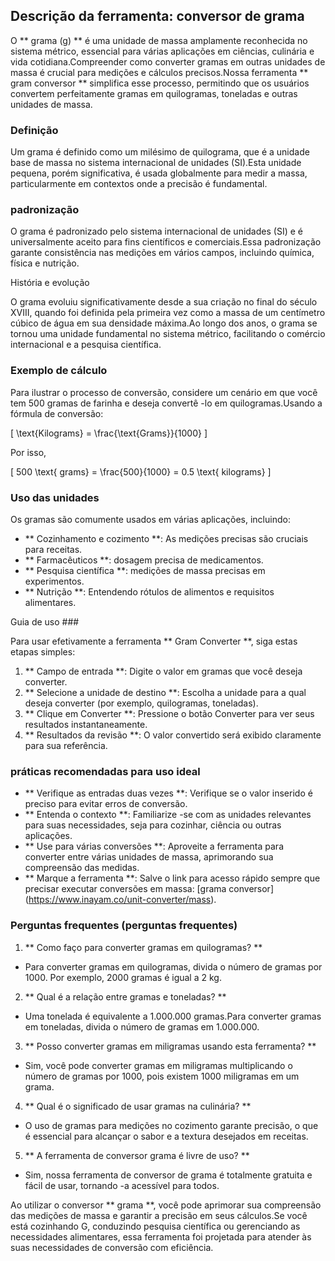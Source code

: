 ## Descrição da ferramenta: conversor de grama

O ** grama (g) ** é uma unidade de massa amplamente reconhecida no sistema métrico, essencial para várias aplicações em ciências, culinária e vida cotidiana.Compreender como converter gramas em outras unidades de massa é crucial para medições e cálculos precisos.Nossa ferramenta ** gram conversor ** simplifica esse processo, permitindo que os usuários convertem perfeitamente gramas em quilogramas, toneladas e outras unidades de massa.

### Definição

Um grama é definido como um milésimo de quilograma, que é a unidade base de massa no sistema internacional de unidades (SI).Esta unidade pequena, porém significativa, é usada globalmente para medir a massa, particularmente em contextos onde a precisão é fundamental.

### padronização

O grama é padronizado pelo sistema internacional de unidades (SI) e é universalmente aceito para fins científicos e comerciais.Essa padronização garante consistência nas medições em vários campos, incluindo química, física e nutrição.

História e evolução

O grama evoluiu significativamente desde a sua criação no final do século XVIII, quando foi definida pela primeira vez como a massa de um centímetro cúbico de água em sua densidade máxima.Ao longo dos anos, o grama se tornou uma unidade fundamental no sistema métrico, facilitando o comércio internacional e a pesquisa científica.

### Exemplo de cálculo

Para ilustrar o processo de conversão, considere um cenário em que você tem 500 gramas de farinha e deseja convertê -lo em quilogramas.Usando a fórmula de conversão:

\[ \text{Kilograms} = \frac{\text{Grams}}{1000} \]

Por isso,

\[ 500 \text{ grams} = \frac{500}{1000} = 0.5 \text{ kilograms} \]

### Uso das unidades

Os gramas são comumente usados ​​em várias aplicações, incluindo:

- ** Cozinhamento e cozimento **: As medições precisas são cruciais para receitas.
- ** Farmacêuticos **: dosagem precisa de medicamentos.
- ** Pesquisa científica **: medições de massa precisas em experimentos.
- ** Nutrição **: Entendendo rótulos de alimentos e requisitos alimentares.

Guia de uso ###

Para usar efetivamente a ferramenta ** Gram Converter **, siga estas etapas simples:

1. ** Campo de entrada **: Digite o valor em gramas que você deseja converter.
2. ** Selecione a unidade de destino **: Escolha a unidade para a qual deseja converter (por exemplo, quilogramas, toneladas).
3. ** Clique em Converter **: Pressione o botão Converter para ver seus resultados instantaneamente.
4. ** Resultados da revisão **: O valor convertido será exibido claramente para sua referência.

### práticas recomendadas para uso ideal

- ** Verifique as entradas duas vezes **: Verifique se o valor inserido é preciso para evitar erros de conversão.
- ** Entenda o contexto **: Familiarize -se com as unidades relevantes para suas necessidades, seja para cozinhar, ciência ou outras aplicações.
- ** Use para várias conversões **: Aproveite a ferramenta para converter entre várias unidades de massa, aprimorando sua compreensão das medidas.
- ** Marque a ferramenta **: Salve o link para acesso rápido sempre que precisar executar conversões em massa: [grama conversor] (https://www.inayam.co/unit-converter/mass).

### Perguntas frequentes (perguntas frequentes)

1. ** Como faço para converter gramas em quilogramas? **
- Para converter gramas em quilogramas, divida o número de gramas por 1000. Por exemplo, 2000 gramas é igual a 2 kg.

2. ** Qual é a relação entre gramas e toneladas? **
- Uma tonelada é equivalente a 1.000.000 gramas.Para converter gramas em toneladas, divida o número de gramas em 1.000.000.

3. ** Posso converter gramas em miligramas usando esta ferramenta? **
- Sim, você pode converter gramas em miligramas multiplicando o número de gramas por 1000, pois existem 1000 miligramas em um grama.

4. ** Qual é o significado de usar gramas na culinária? **
- O uso de gramas para medições no cozimento garante precisão, o que é essencial para alcançar o sabor e a textura desejados em receitas.

5. ** A ferramenta de conversor grama é livre de uso? **
- Sim, nossa ferramenta de conversor de grama é totalmente gratuita e fácil de usar, tornando -a acessível para todos.

Ao utilizar o conversor ** grama **, você pode aprimorar sua compreensão das medições de massa e garantir a precisão em seus cálculos.Se você está cozinhando G, conduzindo pesquisa científica ou gerenciando as necessidades alimentares, essa ferramenta foi projetada para atender às suas necessidades de conversão com eficiência.